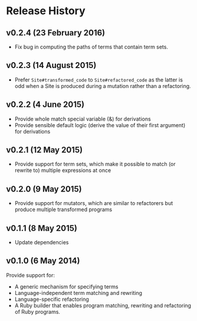 # Release History

## v0.2.4 (23 February 2016)
* Fix bug in computing the paths of terms that contain term sets.

## v0.2.3 (14 August 2015)
* Prefer `Site#transformed_code` to `Site#refactored_code` as the latter is odd when a Site is produced during a mutation rather than a refactoring.

## v0.2.2 (4 June 2015)
* Provide whole match special variable (&) for derivations
* Provide sensible default logic (derive the value of their first argument) for derivations

## v0.2.1 (12 May 2015)
* Provide support for term sets, which make it possible to match (or rewrite to) multiple expressions at once

## v0.2.0 (9 May 2015)
* Provide support for mutators, which are similar to refactorers but produce multiple transformed programs

## v0.1.1 (8 May 2015)
* Update dependencies

## v0.1.0 (6 May 2014)
Provide support for:
* A generic mechanism for specifying terms
* Language-independent term matching and rewriting
* Language-specific refactoring
* A Ruby builder that enables program matching, rewriting and refactoring of Ruby programs.
